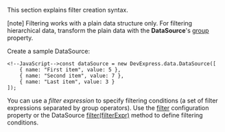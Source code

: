 This section explains filter creation syntax.

[note] Filtering works with a plain data structure only. For filtering hierarchical data, transform the plain data with the **DataSource**'s [group](/api-reference/30%20Data%20Layer/DataSource/1%20Configuration/group.md '/Documentation/ApiReference/Data_Layer/DataSource/Configuration/#group') property.

Create a sample DataSource:

    <!--JavaScript-->const dataSource = new DevExpress.data.DataSource([
        { name: "First item", value: 5 },
        { name: "Second item", value: 7 },
        { name: "Last item", value: 3 }
    ]);

You can use a _filter expression_ to specify filtering conditions (a set of filter expressions separated by group operators). Use the [filter](/api-reference/30%20Data%20Layer/DataSource/1%20Configuration/filter.md '/Documentation/ApiReference/Data_Layer/DataSource/Configuration/#filter') configuration property or the DataSource [filter(filterExpr)](/api-reference/30%20Data%20Layer/DataSource/3%20Methods/filter(filterExpr).md '/Documentation/ApiReference/Data_Layer/DataSource/Methods/#filterfilterExpr') method to define filtering conditions.